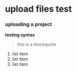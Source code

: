 # upload files test
### uploading a project
**testing syntax**
> this is a blockquote
1. list item
2. list item
3. list item
